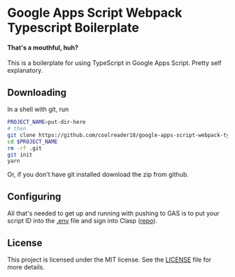 # Google Apps Script Webpack Typescript Boilerplate
#### That's a mouthful, huh?

This is a boilerplate for using TypeScript in Google Apps Script. Pretty self explanatory.

## Downloading
In a shell with git, run
```sh
PROJECT_NAME=put-dir-here
# then
git clone https://github.com/coolreader18/google-apps-script-webpack-typescript-boilerplate $PROJECT_NAME --depth 1
cd $PROJECT_NAME
rm -rf .git
git init
yarn
```
Or, if you don't have git installed download the zip from github.

## Configuring
All that's needed to get up and running with pushing to GAS is to put your script ID into the [.env](.env) file and sign into
Clasp ([repo](https://github.com/google/clasp)).

## License
This project is licensed under the MIT license. See the [LICENSE](LICENSE) file for more details.
